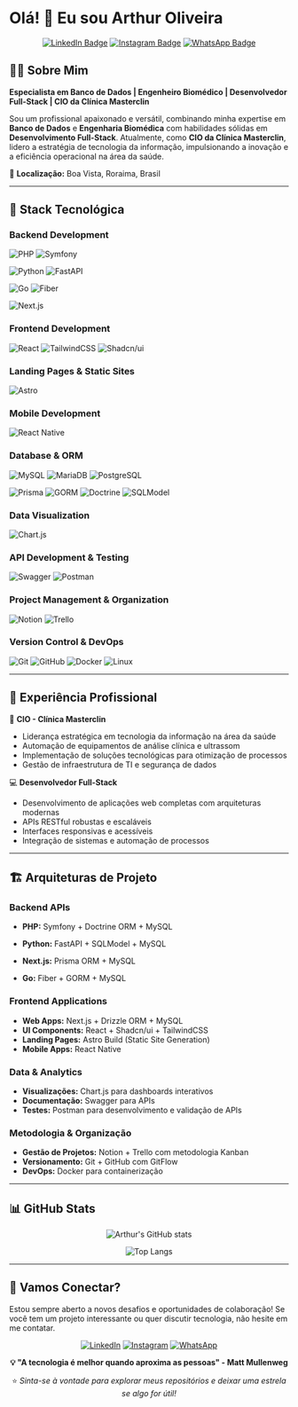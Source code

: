 # Olá! 👋 Eu sou Arthur Oliveira

<div align="center">

[![LinkedIn Badge](https://img.shields.io/badge/LinkedIn-0077B5?style=for-the-badge&logo=linkedin&logoColor=white)](https://www.linkedin.com/in/arthur-oliveira-oficial/)
[![Instagram Badge](https://img.shields.io/badge/Instagram-E4405F?style=for-the-badge&logo=instagram&logoColor=white)](https://www.instagram.com/arthur_oliveira_oficial/)
[![WhatsApp Badge](https://img.shields.io/badge/WhatsApp-25D366?style=for-the-badge&logo=whatsapp&logoColor=white)](https://wa.me/5595984037672)

</div>

## 👨‍💻 Sobre Mim

**Especialista em Banco de Dados | Engenheiro Biomédico | Desenvolvedor Full-Stack | CIO da Clínica Masterclin**

Sou um profissional apaixonado e versátil, combinando minha expertise em **Banco de Dados** e **Engenharia Biomédica** com habilidades sólidas em **Desenvolvimento Full-Stack**. Atualmente, como **CIO da Clínica Masterclin**, lidero a estratégia de tecnologia da informação, impulsionando a inovação e a eficiência operacional na área da saúde.

📍 **Localização:** Boa Vista, Roraima, Brasil

---

## 🚀 Stack Tecnológica

### Backend Development
![PHP](https://img.shields.io/badge/PHP-777BB4?style=for-the-badge&logo=php&logoColor=white)
![Symfony](https://img.shields.io/badge/Symfony-000000?style=for-the-badge&logo=symfony&logoColor=white)

![Python](https://img.shields.io/badge/Python-FFD43B?style=for-the-badge&logo=python&logoColor=blue)
![FastAPI](https://img.shields.io/badge/FastAPI-009688?style=for-the-badge&logo=fastapi&logoColor=white)

![Go](https://img.shields.io/badge/Go-00ADD8?style=for-the-badge&logo=go&logoColor=white)
![Fiber](https://img.shields.io/badge/Fiber-000000?style=for-the-badge&logo=go&logoColor=white)


![Next.js](https://img.shields.io/badge/Next.js-000000?style=for-the-badge&logo=nextdotjs&logoColor=white)


### Frontend Development
![React](https://img.shields.io/badge/React-20232A?style=for-the-badge&logo=react&logoColor=61DAFB)
![TailwindCSS](https://img.shields.io/badge/Tailwind_CSS-38B2AC?style=for-the-badge&logo=tailwind-css&logoColor=white)
![Shadcn/ui](https://img.shields.io/badge/shadcn/ui-000000?style=for-the-badge&logo=shadcnui&logoColor=white)

### Landing Pages & Static Sites
![Astro](https://img.shields.io/badge/Astro-0C1222?style=for-the-badge&logo=astro&logoColor=FDFDFE)

### Mobile Development
![React Native](https://img.shields.io/badge/React_Native-20232A?style=for-the-badge&logo=react&logoColor=61DAFB)

### Database & ORM
![MySQL](https://img.shields.io/badge/MySQL-005C84?style=for-the-badge&logo=mysql&logoColor=white)
![MariaDB](https://img.shields.io/badge/MariaDB-003545?style=for-the-badge&logo=mariadb&logoColor=white)
![PostgreSQL](https://img.shields.io/badge/PostgreSQL-316192?style=for-the-badge&logo=postgresql&logoColor=white)

![Prisma](https://img.shields.io/badge/Prisma-3982CE?style=for-the-badge&logo=Prisma&logoColor=white)
![GORM](https://img.shields.io/badge/GORM-00ADD8?style=for-the-badge&logo=go&logoColor=white)
![Doctrine](https://img.shields.io/badge/Doctrine-FC6A31?style=for-the-badge&logo=doctrine&logoColor=white)
![SQLModel](https://img.shields.io/badge/SQLModel-009688?style=for-the-badge&logo=fastapi&logoColor=white)

### Data Visualization
![Chart.js](https://img.shields.io/badge/Chart.js-FF6384?style=for-the-badge&logo=chartdotjs&logoColor=white)

### API Development & Testing
![Swagger](https://img.shields.io/badge/Swagger-85EA2D?style=for-the-badge&logo=swagger&logoColor=black)
![Postman](https://img.shields.io/badge/Postman-FF6C37?style=for-the-badge&logo=postman&logoColor=white)

### Project Management & Organization
![Notion](https://img.shields.io/badge/Notion-000000?style=for-the-badge&logo=notion&logoColor=white)
![Trello](https://img.shields.io/badge/Trello-0052CC?style=for-the-badge&logo=trello&logoColor=white)

### Version Control & DevOps
![Git](https://img.shields.io/badge/Git-F05032?style=for-the-badge&logo=git&logoColor=white)
![GitHub](https://img.shields.io/badge/GitHub-100000?style=for-the-badge&logo=github&logoColor=white)
![Docker](https://img.shields.io/badge/Docker-2CA5E0?style=for-the-badge&logo=docker&logoColor=white)
![Linux](https://img.shields.io/badge/Linux-FCC624?style=for-the-badge&logo=linux&logoColor=black)

---

## 💼 Experiência Profissional

🏥 **CIO - Clínica Masterclin**
- Liderança estratégica em tecnologia da informação na área da saúde
- Automação de equipamentos de análise clínica e ultrassom
- Implementação de soluções tecnológicas para otimização de processos
- Gestão de infraestrutura de TI e segurança de dados

💻 **Desenvolvedor Full-Stack**
- Desenvolvimento de aplicações web completas com arquiteturas modernas
- APIs RESTful robustas e escaláveis
- Interfaces responsivas e acessíveis
- Integração de sistemas e automação de processos

---

## 🏗️ Arquiteturas de Projeto

### Backend APIs
- **PHP:** Symfony + Doctrine ORM + MySQL
- **Python:** FastAPI + SQLModel + MySQL
- **Next.js:** Prisma ORM + MySQL

- **Go:** Fiber + GORM + MySQL

### Frontend Applications
- **Web Apps:** Next.js + Drizzle ORM + MySQL
- **UI Components:** React + Shadcn/ui + TailwindCSS
- **Landing Pages:** Astro Build (Static Site Generation)
- **Mobile Apps:** React Native

### Data & Analytics
- **Visualizações:** Chart.js para dashboards interativos
- **Documentação:** Swagger para APIs
- **Testes:** Postman para desenvolvimento e validação de APIs

### Metodologia & Organização
- **Gestão de Projetos:** Notion + Trello com metodologia Kanban
- **Versionamento:** Git + GitHub com GitFlow
- **DevOps:** Docker para containerização

---

## 📊 GitHub Stats

<div align="center">

![Arthur's GitHub stats](https://github-readme-stats.vercel.app/api?username=arthur-oliveira-oficial&show_icons=true&theme=tokyonight)

![Top Langs](https://github-readme-stats.vercel.app/api/top-langs/?username=arthur-oliveira-oficial&layout=compact&theme=tokyonight)

</div>

---

## 🤝 Vamos Conectar?

Estou sempre aberto a novos desafios e oportunidades de colaboração! Se você tem um projeto interessante ou quer discutir tecnologia, não hesite em me contatar.

<div align="center">

[![LinkedIn](https://img.shields.io/badge/LinkedIn-0077B5?style=for-the-badge&logo=linkedin&logoColor=white)](https://www.linkedin.com/in/arthur-oliveira-oficial/)
[![Instagram](https://img.shields.io/badge/Instagram-E4405F?style=for-the-badge&logo=instagram&logoColor=white)](https://www.instagram.com/arthur_oliveira_oficial/)
[![WhatsApp](https://img.shields.io/badge/WhatsApp-25D366?style=for-the-badge&logo=whatsapp&logoColor=white)](https://wa.me/5595984037672)

**💡 "A tecnologia é melhor quando aproxima as pessoas" - Matt Mullenweg**

⭐ *Sinta-se à vontade para explorar meus repositórios e deixar uma estrela se algo for útil!*

</div>
